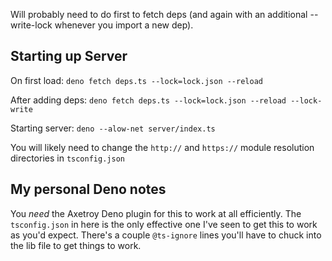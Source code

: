 Will probably need to do first to fetch deps (and again with an additional --write-lock whenever you import a new dep).

## Starting up Server

On first load:
`deno fetch deps.ts --lock=lock.json --reload`

After adding deps:
`deno fetch deps.ts --lock=lock.json --reload --lock-write`

Starting server:
`deno --alow-net server/index.ts`

You will likely need to change the `http://` and `https://` module resolution directories in `tsconfig.json`

## My personal Deno notes

You _need_ the Axetroy Deno plugin for this to work at all efficiently.
The `tsconfig.json` in here is the only effective one I've seen to get this to work as you'd expect.
There's a couple `@ts-ignore` lines you'll have to chuck into the lib file to get things to work.
